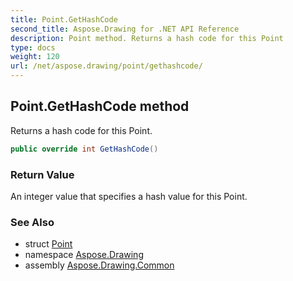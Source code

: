 ```yaml
---
title: Point.GetHashCode
second_title: Aspose.Drawing for .NET API Reference
description: Point method. Returns a hash code for this Point
type: docs
weight: 120
url: /net/aspose.drawing/point/gethashcode/
---
```

## Point.GetHashCode method

Returns a hash code for this Point.

```csharp
public override int GetHashCode()
```

### Return Value

An integer value that specifies a hash value for this Point.

### See Also

* struct [Point](../)
* namespace [Aspose.Drawing](../../point/)
* assembly [Aspose.Drawing.Common](../../../)


